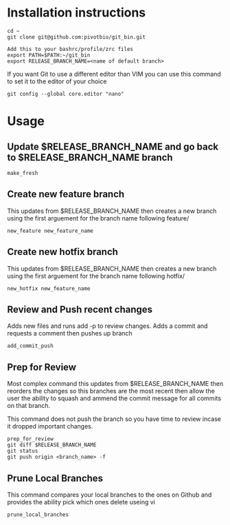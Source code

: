 
# Installation instructions

```
cd ~
git clone git@github.com:pivotbio/git_bin.git

Add this to your bashrc/profile/zrc files
export PATH=$PATH:~/git_bin
export RELEASE_BRANCH_NAME=<name of default branch>
```

If you want Git to use a different editor than VIM you can use this command to set it to the editor of your choice

```
git config --global core.editor "nano"
```

# Usage

## Update $RELEASE_BRANCH_NAME and go back to $RELEASE_BRANCH_NAME branch

```
make_fresh
```


## Create new feature branch
This updates from $RELEASE_BRANCH_NAME then creates a new branch using the first arguement for the branch name following feature/

```
new_feature new_feature_name
```

## Create new hotfix branch
This updates from $RELEASE_BRANCH_NAME then creates a new branch using the first arguement for the branch name following hotfix/

```
new_hotfix new_feature_name
```


## Review and Push recent changes
Adds new files and runs add -p to review changes.  Adds a commit and requests a comment then pushes up branch

```
add_commit_push
```


## Prep for Review
Most complex command this updates from $RELEASE_BRANCH_NAME then reorders the changes so this branches are the most recent then allow the user the ability to squash and ammend the commit message for all commits on that branch.

This command does not push the branch so you have time to review incase it dropped important changes.

```
prep_for_review
git diff $RELEASE_BRANCH_NAME
git status
git push origin <branch_name> -f
```

## Prune Local Branches
This command compares your local branches to the ones on Github and provides the ability pick which ones delete useing vi

```
prune_local_branches
```
